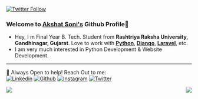 
[![Twitter Follow](https://img.shields.io/twitter/follow/akshat_soni64?color=1DA1F2&logo=twitter&style=for-the-badge)](https://twitter.com/intent/follow?original_referer=https%3A%2F%2Fgithub.com%2Fakshatsoni64&screen_name=akshat_soni64)


### Welcome to [Akshat Soni's](https://about.me/akshatsoni64) Github Profile👋

- Hey, I m Final Year B. Tech. Student from **Rashtriya Raksha University, Gandhinagar, Gujarat**. Love to work with [**Python**](https://www.python.org/), [**Django**](https://www.djangoproject.com/), [**Laravel**](https://www.laravel.com/), etc.
- I am very much interested in Python Development & Website Development.

*******
💬 Always Open to help! Reach Out to me: 
<br>
[![Linkedin](https://img.shields.io/badge/linkedin%20-%230077B5.svg?&style=for-the-badge&logo=linkedin&logoColor=white)](https://linkedin.com/in/akshatsoni64)
[![Github](https://img.shields.io/badge/github%20-%23121011.svg?&style=for-the-badge&logo=github&logoColor=white)](https://github.com/akshatsoni64)
[![Instagram](https://img.shields.io/badge/akshatsoni64%20-%23E4405F.svg?&style=for-the-badge&logo=Instagram&logoColor=white)](https://instagram.com/akshatsoni64)
[![Twitter](https://img.shields.io/badge/akshat_soni64%20-%231DA1F2.svg?&style=for-the-badge&logo=Twitter&logoColor=white)](https://twitter.com/akshat_soni64)
<div>
<img align="left" src="https://github-readme-stats.vercel.app/api?username=akshatsoni64&show_icons=true&hide_border=true&icon_color=5CFF33">
<img align="right" src="https://github-readme-stats.vercel.app/api/top-langs/?username=akshatsoni64&hide_border=true&hide=javascript,html">
</div>
